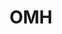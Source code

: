 ---
# This topic lives at
# https://digital.gov/topics/omh

# Topic Title
title: "OMH"

# description — keep it short and clear
# summary: ""

# Weight
weight: 1

# For more information on managing topics,
# see https://github.com/GSA/digitalgov.gov/wiki/topics
---